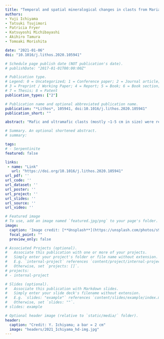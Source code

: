 ```yaml
---
title: "Temporal and spatial mineralogical changes in clasts from Mariana serpentinite mud volcanoes: Cooling of the hot forearc mantle at subduction initiation"
authors:
- Yuji Ichiyama
- Tatsuki Tsujimori
- Patricia Fryer
- Katsuyoshi Michibayashi
- Akihiro Tamura
- Tomoaki Morishita

date: "2021-01-06"
doi: "10.1016/j.lithos.2020.105941"

# Schedule page publish date (NOT publication's date).
# publishDate: "2017-01-01T00:00:00Z"

# Publication type.
# Legend: 0 = Uncategorized; 1 = Conference paper; 2 = Journal article;
# 3 = Preprint / Working Paper; 4 = Report; 5 = Book; 6 = Book section;
# 7 = Thesis; 8 = Patent
publication_types: ["2"]

# Publication name and optional abbreviated publication name.
publication: "*Lithos*, 105941, doi:10.1016/j.lithos.2020.105941"
publication_short: ""

abstract: "Mafic and ultramafic clasts (mostly ~1-5 cm in size) were recovered from three different serpentinite mud volcano seamounts in the Mariana forearc during Integrated Ocean Drilling Program (IODP) Expedition 366. Mafic clasts from drill sites distant from the trench bear lawsonite, Al-rich riebeckite, jadeitic pyroxene (~80 mol% jadeite), and aragonite as metamorphic minerals, whereas mafic clasts from drill sites closer to the trench are characterized by prehnite-pumpellyite-facies mineral associations and/or the presence of analcime and natrolite. An occurrence of antigorite-bearing ultramafic clasts becomes progressively more frequent with distance from the trench. One amphibolite clast from a mud volcano, near the trench also has prehnite filling veins, and it also occurs as pseudomorphs after plagioclase. Amphibolite clasts at mud volcanoes distant from the trench are partially overprinted by blueschist-facies minerals. The apparent metamorphic grades increase with distance from the trench; these metamorphic conditions represent the increasing depth from zeolite- to lawsonite-blueschist-facies conditions in a subduction zone. Considering the consistency of the grade of the low-temperature metamorphism of mafic clasts and serpentinite mineralogy in each mud volcano, they likely reflect the thermal structure of the slab-mantle interface before ascent. As a result, these clasts were brought up to the seafloor en masse by the serpentinite mudflow. The polymetamorphosed amphibolite clasts suggest cooling of the hot forearc-mantle at the initiation of Mariana subduction in the Eocene. The ultramafic clasts in the mud volcanoes distant from the trench frequently contain clinoamphibole and talc, which indicates hot mantle."

# Summary. An optional shortened abstract.
# summary: 

tags: 
# - Serpentinite
featured: false

links:
 - name: "Link"
   url: "https://doi.org/10.1016/j.lithos.2020.105941"
url_pdf: ''
url_code: ''
url_dataset: ''
url_poster: ''
url_project: ''
url_slides: ''
url_source: ''
url_video: ''

# Featured image
# To use, add an image named `featured.jpg/png` to your page's folder. 
image: 
  caption: 'Image credit: [**Unsplash**](https://unsplash.com/photos/s9CC2SKySJM)'
  focal_point: ""
  preview_only: false

# Associated Projects (optional).
#   Associate this publication with one or more of your projects.
#   Simply enter your project's folder or file name without extension.
#   E.g. `internal-project` references `content/project/internal-project/index.md`.
#   Otherwise, set `projects: []`.
# projects:
# - internal-project

# Slides (optional).
#   Associate this publication with Markdown slides.
#   Simply enter your slide deck's filename without extension.
#   E.g. `slides: "example"` references `content/slides/example/index.md`.
#   Otherwise, set `slides: ""`.
# slides: example

# Optional header image (relative to `static/media/` folder).
header:
  caption: "Credit: Y. Ichiyama; a bar = 2 cm"
  image: "headers/2021_Ichiyama_hd-img.jpg"
---
```

